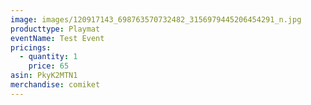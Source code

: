 ```yaml
---
image: images/120917143_698763570732482_3156979445206454291_n.jpg
producttype: Playmat
eventName: Test Event
pricings:
  - quantity: 1
    price: 65
asin: PkyK2MTN1
merchandise: comiket
---
```

